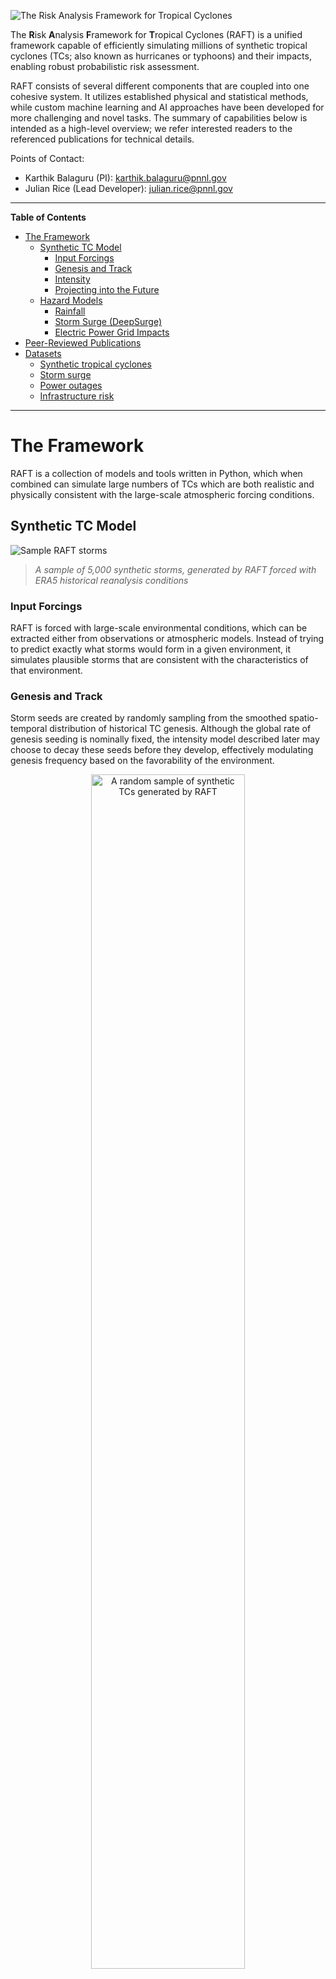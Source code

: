 ![The Risk Analysis Framework for Tropical Cyclones](/assets/img/raft_logo_header.jpg)

The **R**isk **A**nalysis **F**ramework for **T**ropical Cyclones (RAFT) is a unified framework capable of efficiently simulating millions of synthetic tropical cyclones (TCs; also known as hurricanes or typhoons) and their impacts, enabling robust probabilistic risk assessment.

RAFT consists of several different components that are coupled into one cohesive system. It utilizes established physical and statistical methods, while custom machine learning and AI approaches have been developed for more challenging and novel tasks. The summary of capabilities below is intended as a high-level overview; we refer interested readers to the referenced publications for technical details.

Points of Contact:
* Karthik Balaguru (PI): karthik.balaguru@pnnl.gov
* Julian Rice (Lead Developer): julian.rice@pnnl.gov

<hr>

**Table of Contents**
- [The Framework](#the-framework)
  - [Synthetic TC Model](#synthetic-tc-model)
    - [Input Forcings](#input-forcings)
    - [Genesis and Track](#genesis-and-track)
    - [Intensity](#intensity)
    - [Projecting into the Future](#projecting-into-the-future)
  - [Hazard Models](#hazard-models)
    - [Rainfall](#rainfall)
    - [Storm Surge (DeepSurge)](#storm-surge-deepsurge)
    - [Electric Power Grid Impacts](#electric-power-grid-impacts)
- [Peer-Reviewed Publications](#peer-reviewed-publications)
- [Datasets](#datasets)
    - [Synthetic tropical cyclones](#synthetic-tropical-cyclones)
    - [Storm surge](#storm-surge)
    - [Power outages](#power-outages)
    - [Infrastructure risk](#infrastructure-risk)

<hr>


# The Framework

RAFT is a collection of models and tools written in Python, which when combined can simulate large numbers of TCs which are both realistic and physically consistent with the large-scale atmospheric forcing conditions.

## Synthetic TC Model

<!-- ![Sample storms from RAFT](/assets/img/raft_historical_tracks.jpg) -->
<!-- > _(top) Comparison of 200 randomly sampled observed and synthetic RAFT TCs in the North Atlantic. (bottom) Comparison of the TC frequency between the observational record and 40,000 RAFT storms. (Xu et al. [2024](https://doi.org/10.1038/s41597-024-02952-7))_ -->

![Sample RAFT storms](/assets/img/ERA5_randomly_sampled_track_intensities_5000.png)
> _A sample of 5,000 synthetic storms, generated by RAFT forced with ERA5 historical reanalysis conditions_


### Input Forcings
RAFT is forced with large-scale environmental conditions, which can be extracted either from observations or atmospheric models. Instead of trying to predict exactly what storms would form in a given environment, it simulates plausible storms that are consistent with the characteristics of that environment.

### Genesis and Track
Storm seeds are created by randomly sampling from the smoothed spatio-temporal distribution of historical TC genesis. Although the global rate of genesis seeding is nominally fixed, the intensity model described later may choose to decay these seeds before they develop, effectively modulating genesis frequency based on the favorability of the environment. 

<div style="text-align: center">
  <img 
    src="/assets/img/synthetic_genesis_samples_trimmed.gif" 
    alt="A random sample of synthetic TCs generated by RAFT"
    style="width: 70%"
  >
</div>

<!-- > _Animation of sampled genesis points from RAFT_ -->

These seeds are then propagated with the beta-advection method, which at its most basic means that the storms are blown by the large-scale prevailing winds. The beta-advection technique was initially described by Emanuel et al. ([2006](https://doi.org/10.1175/BAMS-87-3-299)), with an improved beta scheme as described in Xu et al. ([2024](https://doi.org/10.1038/s41597-024-02952-7)). Note that these tracks are NOT simply perturbations of historical events, but entirely new storms (yet physically realistic) that in some cases have never been seen before.

### Intensity
Storm intensity is modeled with a deep learning neural network developed for this framework. Xu et al. ([2021](https://doi.org/10.1175/WAF-D-20-0104.1)) details the methodology, and finds that the model is competitive with&mdash;and even occasionally outperforms&mdash;operational TC intensity forecasts.

<div style="text-align: center">
  <img 
    src="/assets/img/intensity_model_performance.jpg" 
    alt="Performance of the intensity model"
    style="width: 60%"
  >
</div>

> _Average error of our AI intensity model (MLP), compared with a number of established methods including NHC Official Forecasts (OFCL) and NOAA's Hurricane Weather & Research Forecasting model (HWFI). Lower is better. (Xu et al. [2021](https://doi.org/10.1175/WAF-D-20-0104.1))_

### Projecting into the Future
Because RAFT does not require high-resolution forcings, it can be forced with lower-resolution future climate simulations such as those from the CMIP6 project. This enables the projection of TC behavior into the future under various different scenarios. This methodology is described and explored by Balaguru et al. ([2023](https://doi.org/10.1126/sciadv.adf0259)), who find substantially increasing coastal hurricane risk in the U.S. in the SSP5-8.5 scenario.

![Sample of future-climate tracks](/assets/img/E3SM_nearfuture_randomly_sampled_track_intensities_500.png)
> _A sample of 500 RAFT storms representative of a possible future atmosphere, forced by simulated 2015-2050 conditions from the E3SM atmospheric model under the SSP5-8.5_


## Hazard Models

Once an ensemble of TCs have been created, RAFT can assess a variety of impacts. Because of the significant sample size of TCs that RAFT generates (tens-of-thousands to millions), this enables the estimation of very rare impacts (e.g. 1-in-500-year events) that would otherwise be very difficult to model or observe.

### Rainfall
There are two rainfall models in this repository:
- TCR is a physics-based rainfall model described in Lu & Lin et al. ([2018](https://doi.org/10.1002/2013GL058284)). Our implementation is described in Xu et al. ([2024](https://doi.org/10.1038/s41597-024-02952-7)).
- PHRaMM is a physics-based rainfall model described in Kim et al. ([2022](https://doi.org/10.1038/s41612-022-00308-9)). We have found TCR to perform better overall, so this component may be out of date.

A deep learning AI rainfall model is currently in development.

![Rainfall examples](/assets/img/rainfall.png)
> _Accumulated TCR rainfall from two sample RAFT storms affecting the New York and Houston regions (Xu et al. [2024](https://doi.org/10.1038/s41597-024-02952-7))_

### Storm Surge (DeepSurge)

Storm surge hazards are one of the most dangerous impacts from TCs, yet traditional surge models are often computationally expensive. To handle such large ensembles as generated by RAFT, we developed an AI storm surge model called DeepSurge. The first version of this model is described in Rice et al. ([2025](https://doi.org/10.1088/1748-9326/adfd74)), while a second version is in development.

![Storm surge simulation](/assets/img/storm_surge.jpg)
> _The future change in 1-in-100-year storm surge height along the U.S. Gulf and East coasts, estimated from an ensemble of 900,000 RAFT storms (Rice et al. [2025](https://doi.org/10.1088/1748-9326/adfd74))_


### Electric Power Grid Impacts

A generalized power outage model, the Electric Power Outages from Cyclone Hazards (EPOCH) model, described in Rice et al. ([2025](https://doi.org/10.1088/1748-9326/adad85)), was developed to assess the risk posed by RAFT-simulated TCs to the electric grid. Development of this model is actively ongoing.

![Power outage risk](/assets/img/outages.jpg)
> _Historical (1980-2015) and future (2065-2100) tropical cyclone-induced electric power outage risk, as projected by RAFT (Rice et al. [2025](https://doi.org/10.1088/1748-9326/adad85))_

RAFT can also be used to assess the hazard posed by TCs to other energy infrastructure, such as wind turbines. This method was used to quantify future changes in hazard along the U.S. coastline in Lipari et al. ([2024](https://doi.org/10.1038/s43247-024-01887-6)).

![TC wind return periods](/assets/img/wind_return_periods.jpg)
> _20, 50, and 100-year return period coastal wind speeds as estimated from an ensemble of 900,000 RAFT storms (Lipari et al. [2024](https://doi.org/10.1038/s43247-024-01887-6))_



# Peer-Reviewed Publications

#### 2025
Rice, J. R., Balaguru, K., Ticona Rollano, F., Wilson, J., Daniel, B., Judi, D., Sun, N., & Leung, L. R. (2025). Projecting U.S. coastal storm surge risks and impacts with deep learning. Environmental Research Letters, 20(10), 104013. https://doi.org/10.1088/1748-9326/adfd74

Rice, J. R., Balaguru, K., Staid, A., Xu, W., & Judi, D. (2025). Projected increases in tropical cyclone-induced U.S. electric power outage risk. Environmental Research Letters, 20(3), 034030. https://doi.org/10.1088/1748-9326/adad85

#### 2024
Lipari, S., Balaguru, K., Rice, J., Feng, S., Xu, W., K. Berg, L., & Judi, D. (2024). Amplified threat of tropical cyclones to US offshore wind energy in a changing climate. Communications Earth & Environment, 5(1), 1–10. https://doi.org/10.1038/s43247-024-01887-6

Xu, W., Balaguru, K., Judi, D. R., Rice, J., Leung, L. R., & Lipari, S. (2024). A North Atlantic synthetic tropical cyclone track, intensity, and rainfall dataset. Scientific Data, 11(1), 130. https://doi.org/10.1038/s41597-024-02952-7

#### 2023
Balaguru, K., Xu, W., Chang, C.-C., Leung, L. R., Judi, D. R., Hagos, S. M., Wehner, M. F., Kossin, J. P., & Ting, M. (2023). Increased U.S. coastal hurricane risk under climate change. Science Advances, 9(14), eadf0259. https://doi.org/10.1126/sciadv.adf0259

#### 2021
Xu, W., Balaguru, K., August, A., Lalo, N., Hodas, N., DeMaria, M., & Judi, D. (2021). Deep Learning Experiments for Tropical Cyclone Intensity Forecasts. Weather and Forecasting, 36(4), 1453–1470. https://doi.org/10.1175/WAF-D-20-0104.1

#### 2018
Kelly, P., Leung, L. R., Balaguru, K., Xu, W., Mapes, B., & Soden, B. (2018). Shape of Atlantic Tropical Cyclone Tracks and the Indian Monsoon. Geophysical Research Letters, 45(19), 10,746-10,755. https://doi.org/10.1029/2018GL080098


# Datasets

### Synthetic tropical cyclones

40,000 synthetic TCs in the North Atlantic basin, from RAFT forced by ERA5 reanalysis:

> Xu, W., Balaguru, K., Judi, D. R., Rice, J., Leung, L. R., & Lipari, S. (2024). A North Atlantic synthetic tropical cyclone track, intensity, and rainfall dataset. Scientific Data, 11(1), 130. https://doi.org/10.1038/s41597-024-02952-7

### Storm surge

Storm surge data for the North Atlantic coastline generated by applying the DeepSurge (v1) storm surge model to 900,000 synthetic tropical cyclones created with RAFT forced by CMIP6 data for the historical (1980-2015) and future (2066-2100) climate under SSP5-8.5:

> Rice, J. R., Balaguru, K., Ticona Rollano, F., Wilson, J., Daniel, B., Xu, W., Judi, D., Sun, N., & Leung, R. (2025). DeepSurge storm surge predictions for RAFT-CMIP6 tropical cyclones in the North Atlantic [Dataset]. Zenodo. https://doi.org/10.5281/zenodo.15021868

### Power outages

Power outages at a U.S. county level, modeled for 900,000 RAFT TCs forced by CMIP6 for the historical (1980-2014) and future (2066-2100) period under SSP5-8.5 warming. Outages are modeled with the Electric Power Outages from Cyclone Hazards (EPOCH) model, which was trained on county-level outage data from 23 historical TC events in the EAGLE-I dataset:

> Rice, J. R., Balaguru, K., Staid, A., Xu, W., & Judi, D. (2024). Electric power outages from 900k simulated hurricanes in a changing climate, for the United States and Puerto Rico [Dataset]. Zenodo. https://doi.org/10.5281/zenodo.12746675

### Infrastructure risk

Hub-height wind and damage probability maps for wind turbines exposed to RAFT-CMIP6 tropical cyclones from historical (1980-2014) and future (2066-2100) climate scenarios along the U.S. Atlantic and Gulf Coasts:

> Lipari, S., Balaguru, K., Rice, J., Feng, S., Xu, W., Berg, L., & Judi, D. (2024). Offshore wind turbine damage probability maps and hub height TC wind speeds for U.S. Atlantic and Gulf Coasts exposed to historical and future tropical cyclones [Dataset]. Zenodo. https://doi.org/10.5281/zenodo.13840812

> Wind Data Hub. trexo/turbine_damage_probability. Maintained by Wind Data Hub for U.S. Department of Energy, Office of Energy Efficiency and Renewable Energy. DOI: https://doi.org/10.21947/2481035 Accessed: 12 Sept 2025.

<br>
<hr>
<br>

<small>
<p style="color: grey">
Neither the United States Government nor the United States Department of Energy, nor Battelle, nor any of their employees, nor any jurisdiction or organization that has cooperated in the development of these materials, makes any warranty, express or implied, or assumes any legal liability or responsibility for the accuracy, completeness, or usefulness or any information, apparatus, product, software, or process disclosed, or represents that its use would not infringe privately owned rights. Reference herein to any specific commercial product, process, or service by trade name, trademark, manufacturer, or otherwise does not necessarily constitute or imply its endorsement, recommendation, or favoring by the United States Government or any agency thereof, or Battelle Memorial Institute. The views and opinions of authors expressed herein do not necessarily state or reflect those of the United States Government or any agency thereof.
</p>
</small>
 

